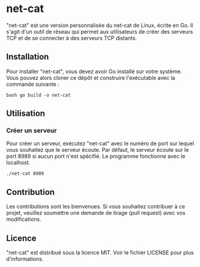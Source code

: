 # net-cat

"net-cat" est une version personnalisée du net-cat de Linux, écrite en Go. Il s'agit d'un outil de réseau qui permet aux utilisateurs de créer des serveurs TCP et de se connecter à des serveurs TCP distants.

## Installation

Pour installer "net-cat", vous devez avoir Go installé sur votre système. Vous pouvez alors cloner ce dépôt et construire l'exécutable avec la commande suivante :
```
bash go build -o net-cat
```


## Utilisation

### Créer un serveur

Pour créer un serveur, exécutez "net-cat" avec le numéro de port sur lequel vous souhaitez que le serveur écoute. Par défaut, le serveur écoute sur le port  8989 si aucun port n'est spécifié. Le programme fonctionne avec le localhost.
```
./net-cat 8989
```


## Contribution

Les contributions sont les bienvenues. Si vous souhaitez contribuer à ce projet, veuillez soumettre une demande de tirage (pull request) avec vos modifications.

## Licence

"net-cat" est distribué sous la licence MIT. Voir le fichier LICENSE pour plus d'informations.
